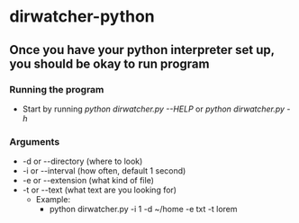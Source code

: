 # dirwatcher-python
## Once you have your python interpreter set up, you should be okay to run program

### Running the program
- Start by running *python dirwatcher.py --HELP* or *python dirwatcher.py -h*
### Arguments 
* -d or --directory (where to look)
* -i or --interval (how often, default 1 second)
* -e or --extension (what kind of file)
* -t or --text (what text are you looking for)
  - Example:
    - python dirwatcher.py -i 1 -d ~/home -e txt -t lorem
